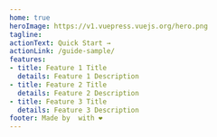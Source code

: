 ```yaml
---
home: true
heroImage: https://v1.vuepress.vuejs.org/hero.png
tagline: 
actionText: Quick Start →
actionLink: /guide-sample/
features:
- title: Feature 1 Title
  details: Feature 1 Description
- title: Feature 2 Title
  details: Feature 2 Description
- title: Feature 3 Title
  details: Feature 3 Description
footer: Made by  with ❤️
---
```

